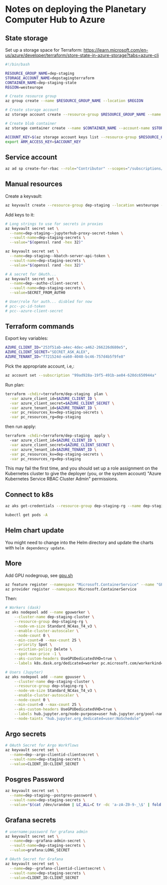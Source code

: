 # Notes on deploying the Planetary Computer Hub to Azure

## State storage

Set up a storage space for Terraform: https://learn.microsoft.com/en-us/azure/developer/terraform/store-state-in-azure-storage?tabs=azure-cli

``` bash
#!/bin/bash

RESOURCE_GROUP_NAME=dep-staging
STORAGE_ACCOUNT_NAME=depstagingterraform
CONTAINER_NAME=dep-staging-state
REGION=westeurope

# Create resource group
az group create --name $RESOURCE_GROUP_NAME --location $REGION

# Create storage account
az storage account create --resource-group $RESOURCE_GROUP_NAME --name $STORAGE_ACCOUNT_NAME --sku Standard_LRS --encryption-services blob

# Create blob container
az storage container create --name $CONTAINER_NAME --account-name $STORAGE_ACCOUNT_NAME
```

``` bash
ACCOUNT_KEY=$(az storage account keys list --resource-group $RESOURCE_GROUP_NAME --account-name $STORAGE_ACCOUNT_NAME --query '[0].value' -o tsv)
export ARM_ACCESS_KEY=$ACCOUNT_KEY
```

## Service account

``` bash
az ad sp create-for-rbac --role="Contributor" --scopes="/subscriptions/99ad928a-19f5-491b-ae04-620dc650944a"
```

## Manual resources

Create a keyvault:

``` bash
az keyvault create --resource-group dep-staging --location westeurope --name dep-staging-secrets
```

Add keys to it:

``` bash
# Long strings to use for secrets in proxies
az keyvault secret set \
  --name=dep-staging--jupyterhub-proxy-secret-token \
  --vault-name=dep-staging-secrets \
  --value="$(openssl rand -hex 32)"

az keyvault secret set \
  --name=dep-staging--kbatch-server-api-token \
  --vault-name=dep-staging-secrets \
  --value="$(openssl rand -hex 32)"

# A secret for OAuth...
az keyvault secret set \
  --name=dep--autho-client-secret \
  --vault-name=dep-staging-secrets \
  --value=SECRET_FROM_AUTH0

# User/role for auth... disbled for now
# pcc--pc-id-token
# pcc--azure-client-secret
```

## Terraform commands

Export key variables:

``` bash
AZURE_CLIENT_ID="253f51ab-a4ec-4dec-a462-266226d680e5",
AZURE_CLIENT_SECRET="SECRET_ASK_ALEX",
AZURE_TENANT_ID="f721524d-ea60-4048-bc46-757d4b5f9fe8"
```

Pick the appropriate account, i.e,:

``` bash
az account set --subscription "99ad928a-19f5-491b-ae04-620dc650944a"
```

Run plan:

``` bash
terraform -chdir=terraform/dep-staging  plan \
  -var azure_client_id=$AZURE_CLIENT_ID \
  -var azure_client_secret=$AZURE_CLIENT_SECRET \
  -var azure_tenant_id=$AZURE_TENANT_ID \
  -var pc_resources_kv=dep-staging-secrets \
  -var pc_resources_rg=dep-staging
```

then run apply:

``` bash
terraform -chdir=terraform/dep-staging  apply \ 
  -var azure_client_id=$AZURE_CLIENT_ID \
  -var azure_client_secret=$AZURE_CLIENT_SECRET \
  -var azure_tenant_id=$AZURE_TENANT_ID \
  -var pc_resources_kv=dep-staging-secrets \
  -var pc_resources_rg=dep-staging
```

This may fail the first time, and you should set up a role assignment
on the Kubernetes cluster to give the deployer (you, or the system account)
"Azure Kubernetes Service RBAC Cluster Admin" permissions.

## Connect to k8s

``` bash
az aks get-credentials --resource-group dep-staging-rg --name dep-staging-cluster

kubectl get pods -A
```

## Helm chart update

You might need to change into the Helm directory and update the charts with
`helm dependency update`.

## More

Add GPU nodegroup, see [gpu.sh](scripts/gpu.sh)

``` bash
az feature register --namespace "Microsoft.ContainerService" --name "GPUDedicatedVHDPreview"
az provider register --namespace Microsoft.ContainerService
```

Then:

``` bash
# Workers (dask)
az aks nodepool add --name gpuworker \
    --cluster-name dep-staging-cluster \
    --resource-group dep-staging-rg \
    --node-vm-size Standard_NC4as_T4_v3 \
    --enable-cluster-autoscaler \
    --node-count 0 \
    --min-count=0 --max-count 25 \
    --priority Spot \
    --eviction-policy Delete \
    --spot-max-price -1 \
    --aks-custom-headers UseGPUDedicatedVHD=true \
    --labels k8s.dask.org/dedicated=worker pc.microsoft.com/workerkind=gpu

# Users (Jupyter)
az aks nodepool add --name gpuuser \
    --cluster-name dep-staging-cluster \
    --resource-group dep-staging-rg \
    --node-vm-size Standard_NC4as_T4_v3 \
    --enable-cluster-autoscaler \
    --node-count 0 \
    --min-count=0 --max-count 25 \
    --aks-custom-headers UseGPUDedicatedVHD=true \
    --labels hub.jupyter.org/node-purpose=user hub.jupyter.org/pool-name=user-alpha-pool pc.microsoft.com/userkind=gpu \
    --node-taints "hub.jupyter.org_dedicated=user:NoSchedule"
```

## Argo secrets

``` bash
# OAuth Secret for Argo Workflows
az keyvault secret set \
  --name=dep--argo-clientid-clientsecret \
  --vault-name=dep-staging-secrets \
  --value=CLIENT_ID:CLIENT_SECRET
```

## Posgres Password

``` bash
az keyvault secret set \
  --name=dep-staging--postgres-password \
  --vault-name=dep-staging-secrets \
  --value="$(cat /dev/urandom | LC_ALL=C tr -dc 'a-zA-Z0-9-_\$' | fold -w 32 | sed 1q)"
```

## Grafana secrets

```bash
# username:password for grafana admin
az keyvault secret set \
  --name=dep--grafana-admin-secret \
  --vault-name=dep-staging-secrets \
  --value=grafana:LONG_SECRET
```

``` bash
# OAuth Secret for Grafana
az keyvault secret set \
  --name=dep--grafana-clientid-clientsecret \
  --vault-name=dep-staging-secrets \
  --value=CLIENT_ID:CLIENT_SECRET
```
